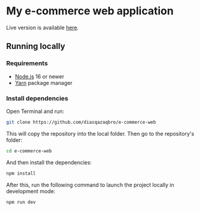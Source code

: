 # My e-commerce web application

Live version is available [here](https://pegas-shop.kz).

## Running locally 

### Requirements

- [Node.js](https://nodejs.org) 16 or newer
- [Yarn](https://yarnpkg.com) package manager

### Install dependencies

Open Terminal and run:

````bash
git clone https://github.com/diasqazaqbro/e-commerce-web
````

This will copy the repository into the local folder. Then go to the repository's folder:

```bash
cd e-commerce-web
```

And then install the dependencies:

```bash
npm install
```

After this, run the following command to launch the project locally in development mode:

```bash
npm run dev
```
